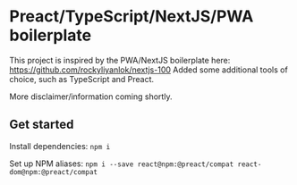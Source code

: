 # Preact/TypeScript/NextJS/PWA boilerplate

This project is inspired by the PWA/NextJS boilerplate here: https://github.com/rockyliyanlok/nextjs-100
Added some additional tools of choice, such as TypeScript and Preact.

More disclaimer/information coming shortly.

## Get started
Install dependencies:
```npm i ```

Set up NPM aliases:
```npm i --save react@npm:@preact/compat react-dom@npm:@preact/compat```

